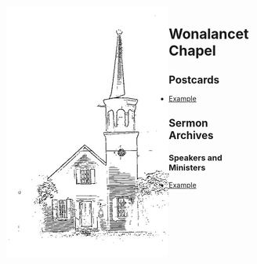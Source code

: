 <img align=left src="https://github.com/puck78/wonalancet-chapel/blob/master/images/Chapel%20Cover%20Image%20-%20icon%20-%2050%20percent.jpg" />
<h1>Wonalancet Chapel</h1> 
<h2>Postcards</h2>
  <ul>
    <li><a href="www.example.com">Example</a></li>
  </ul>
<h2>Sermon Archives</h2>
<h3>Speakers and Ministers</h3>
    <ul>
      <li><a href="www.nyimtes.com>New York Times</a></li>
      <li><a href="www.example.com>Example</a></li>
    </ul>






